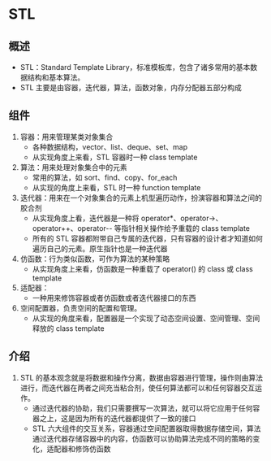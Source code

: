 # STL
## 概述
+ STL：Standard Template Library，标准模板库，包含了诸多常用的基本数据结构和基本算法。
+ STL 主要是由容器，迭代器，算法，函数对象，内存分配器五部分构成

## 组件
1. 容器：用来管理某类对象集合
    + 各种数据结构，vector、list、deque、set、map
    + 从实现角度上来看，STL 容器时一种 class template
2. 算法：用来处理对象集合中的元素
    + 常用的算法，如 sort、find、copy、for_each
    + 从实现的角度上来看，STL 时一种 function template
3. 迭代器：用来在一个对象集合的元素上机型遍历动作，扮演容器和算法之间的胶合剂
    + 从实现角度上看，迭代器是一种将 operator*、operator->、operator++、operator-- 等指针相关操作给予重载的 class template
    + 所有的 STL 容器都附带自己专属的迭代器，只有容器的设计者才知道如何遍历自己的元素。原生指针也是一种迭代器
4. 仿函数：行为类似函数，可作为算法的某种策略
    + 从实现角度上来看，仿函数是一种重载了 operator() 的 class 或 class template
5. 适配器：
    + 一种用来修饰容器或者仿函数或者迭代器接口的东西
6. 空间配置器，负责空间的配置和管理。
    + 从实现的角度来看，配置器是一个实现了动态空间设置、空间管理、空间释放的 class template

## 介绍
1. STL 的基本观念就是将数据和操作分离，数据由容器进行管理，操作则由算法进行，而迭代器在两者之间充当粘合剂，使任何算法都可以和任何容器交互运作。
    + 通过迭代器的协助，我们只需要撰写一次算法，就可以将它应用于任何容器之上，这是因为所有的迭代器都提供了一致的接口
    + STL 六大组件的交互关系，容器通过空间配置器取得数据存储空间，算法通过迭代器存储容器中的内容，仿函数可以协助算法完成不同的策略的变化，适配器和修饰仿函数
